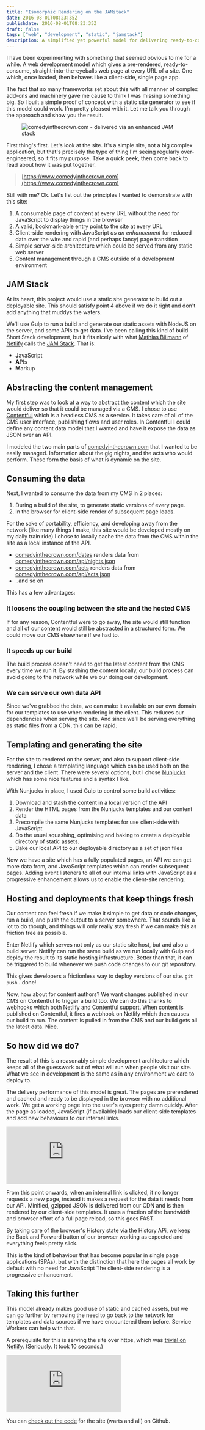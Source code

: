 ```yaml
---
title: "Isomorphic Rendering on the JAMstack"
date: 2016-08-01T08:23:35Z
publishdate: 2016-08-01T08:23:35Z
draft: false
tags: ["web", "development", "static", "jamstack"]
description: A simplified yet powerful model for delivering ready-to-consume web pages which enhance to a dynamic client-side rendering approach
---
```


I have been experimenting with something that seemed obvious to me for a while. A web development model which gives a pre-rendered, ready-to-consume, straight-into-the-eyeballs web page at every URL of a site. One which, once loaded, then behaves like a client-side, single page app.

The fact that so many frameworks set about this with all manner of complex add-ons and machinery gave me cause to think I was missing something big. So I built a simple proof of concept with a static site generator to see if this model could work. I'm pretty pleased with it. Let me talk you through the approach and show you the result.

<!--more-->

<figure>
<img src="https://www.hawksworx.com/images/Comedy_in_the_Crown.jpg" alt="comedyinthecrown.com - delivered via an enhanced JAM stack">
</figure>



First thing's first. Let's look at the site. It's a simple site, not a big complex application, but that's precisely the type of thing I'm seeing regularly over-engineered, so it fits my purpose. Take a quick peek, then come back to read about how it was put together.

> [https://www.comedyinthecrown.com](https://www.comedyinthecrown.com)

Still with me? Ok. Let's list out the principles I wanted to demonstrate with this site:

1. A consumable page of content at every URL without the need for JavaScript to display things in the browser
2. A valid, bookmark-able entry point to the site at every URL
3. Client-side rendering with JavaScript _as an enhancement_ for reduced data over the wire and rapid (and perhaps fancy) page transition
4. Simple server-side architecture which could be served from any static web server
5. Content management through a CMS outside of a development environment


## JAM Stack

At its heart, this project would use a static site generator to build out a deployable site. This should satisfy point 4 above if we do it right and don't add anything that muddys the waters.

We'll use Gulp to run a build and generate our static assets with NodeJS on the server, and some APIs to get data. I've been calling this kind of build Short Stack development, but it fits nicely with what [Mathias Biilmann](https://vimeo.com/163522126) of [Netlify](https://netlify.com) calls the [JAM Stack](https://jamstack.org/). That is:

- **J**avaScript
- **A**PIs
- **M**arkup


## Abstracting the content management

My first step was to look at a way to abstract the content which the site would deliver so that it could be managed via a CMS. I chose to use [Contentful](https://contentful.com) which is a headless CMS as a service. It takes care of all of the CMS user interface, publishing flows and user roles. In Contentful I could define any content data model that I wanted and have it expose the data as JSON over an API.

I modeled the two main parts of [comedyinthecrown.com](https://www.comedyinthecrown.com) that I wanted to be easily managed. Information about the gig nights, and the acts who would perform. These form the basis of what is dynamic on the site.



## Consuming the data

Next, I wanted to consume the data from my CMS in 2 places:

1. During a build of the site, to generate static versions of every page.
2. In the browser for client-side render of subsequent page loads.

For the sake of portability, efficiency, and developing away from the network (like many things I make, this site would be developed mostly on my daily train ride) I chose to locally cache the data from the CMS within the site as a local instance of the API.

- [comedyinthecrown.com/dates](https://comedyinthecrown.com/dates) renders data from [comedyinthecrown.com/api/nights.json](https://comedyinthecrown.com/api/nights.json)
- [comedyinthecrown.com/acts](https://comedyinthecrown.com/acts) renders data from [comedyinthecrown.com/api/acts.json](https://comedyinthecrown.com/api/nights.json)
- ..and so on


This has a few advantages:


### It loosens the coupling between the site and the hosted CMS

If for any reason, Contentful were to go away, the site would still function and all of our content would still be abstracted in a structured form. We could move our CMS elsewhere if we had to.

### It speeds up our build

The build process doesn't need to get the latest content from the CMS every time we run it. By stashing the content locally, our build process can avoid going to the network while we our doing our development.

### We can serve our own data API

Since we've grabbed the data, we can make it available on our own domain for our templates to use when rendering in the client. This reduces our dependencies when serving the site. And since we'll be serving everything as static files from a CDN, this can be rapid.


## Templating and generating the site

  For the site to rendered on the server, and also to support client-side rendering, I chose a templating language which can be used both on the server and the client. There were several options, but I chose <a href="https://mozilla.github.io/nunjucks/">Nunjucks</a> which has some nice features and a syntax I like.

  With Nunjucks in place, I used Gulp to control some build activities:

1. Download and stash the content in a local version of the API
2. Render the HTML pages from the Nunjucks templates and our content data
3. Precompile the same Nunjucks templates for use client-side with JavaScript
4. Do the usual squashing, optimising and baking to create a deployable directory of static assets.
5. Bake our local API to our deployable directory as a set of json files

Now we have a site which has a fully populated pages, an API we can get more data from, and JavaScript templates which can render subsequent pages. Adding event listeners to all of our internal links with JavaScript as a progressive enhancement allows us to enable the client-site rendering.


## Hosting and deployments that keep things fresh

Our content can feel fresh if we make it simple to get data or code changes, run a build, and push the output to a server somewhere. That sounds like a lot to do though, and things will only really stay fresh if we can make this as friction free as possible.

Enter Netlify which serves not only as our static site host, but and also a build server. Netlify can run the same build as we run locally with Gulp and deploy the result to its static hosting infrastructure. Better than that, it can be triggered to build whenever we push code changes to our git repository.

This gives developers a frictionless way to deploy versions of our site. `git push` ..done!

Now, how about for content authors? We want changes published in our CMS on Contentful to trigger a build too. We can do this thanks to webhooks which both Netlify and Contentful support. When content is published on Contentful, it fires a webhook on Netlify which then causes our build to run. The content is pulled in from the CMS and our build gets all the latest data. Nice.


## So how did we do?

The result of this is a reasonably simple development architecture which keeps all of the guesswork out of what will run when people visit our site. What we see in development is the same as in any environment we care to deploy to.

The delivery performance of this model is great. The pages are prerendered and cached and ready to be displayed in the browser with no additional work. We get a working page into the user's eyes pretty damn quickly. After the page as loaded, JavaScript (if available) loads our client-side templates and add new behaviours to our internal links.

<div class='embed-container'>
  <iframe src="https://www.youtube.com/embed/XN9CpRT7SB4" frameborder="0" allowfullscreen></iframe>
</div>

From this point onwards, when an internal link is clicked, it no longer requests a new page, instead it makes a request for the data it needs from our API. Minified, gzipped JSON is delivered from our CDN and is then rendered by our client-side templates. It uses a fraction of the bandwidth and browser effort of a full page reload, so this goes FAST.

By taking care of the browser's History state via the History APi, we keep the Back and Forward button of our browser working as expected and everything feels pretty slick.

This is the kind of behaviour that has become popular in single page applications (SPAs), but with the distinction that here the pages all work by default with no need for JavaScript The client-side rendering is a progressive enhancement.


## Taking this further

This model already makes good use of static and cached assets, but we can go further by removing the need to go back to the network for templates and data sources if we have encountered them before. Service Workers can help with that.

A prerequisite for this is serving the site over https, which was [trivial on Netlify](https://www.netlify.com/docs/ssl). (Seriously. It took 10 seconds.)

<div class='embed-container'>
  <iframe src="https://www.youtube.com/embed/k-9T0FYd-QU" frameborder="0" allowfullscreen>
  </iframe>
</div>

You can [check out the code](https://github.com/philhawksworth/comedy-in-the-crown) for the site (warts and all) on Github.

